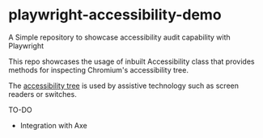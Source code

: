 # playwright-accessibility-demo
A Simple repository to showcase accessibility audit capability with Playwright

This repo showcases the usage of inbuilt Accessibility class that provides methods for inspecting Chromium's accessibility tree. 

The [accessibility tree](https://developers.google.com/web/fundamentals/accessibility/semantics-builtin/the-accessibility-tree) is used by assistive technology such as screen readers or switches.


TO-DO
* Integration with Axe